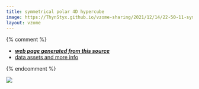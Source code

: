 ```yaml
---
title: symmetrical polar 4D hypercube
image: https://ThynStyx.github.io/vzome-sharing/2021/12/14/22-50-11-symmetrical polar 4D hypercube/symmetrical polar 4D hypercube.png
layout: vzome
---
```


{% comment %}
 - [***web page generated from this source***][post]
 - [data assets and more info][github]

[post]: <https://ThynStyx.github.io/vzome-sharing/2021/12/14/symmetrical polar 4D hypercube-22-50-11.html>
[github]: <https://github.com/ThynStyx/vzome-sharing/tree/main/2021/12/14/22-50-11-symmetrical polar 4D hypercube/>
{% endcomment %}

<vzome-viewer style="width: 100%; height: 65vh;"
       src="https://ThynStyx.github.io/vzome-sharing/2021/12/14/22-50-11-symmetrical polar 4D hypercube/symmetrical polar 4D hypercube.vZome" >
  <img src="https://ThynStyx.github.io/vzome-sharing/2021/12/14/22-50-11-symmetrical polar 4D hypercube/symmetrical polar 4D hypercube.png" />
</vzome-viewer>